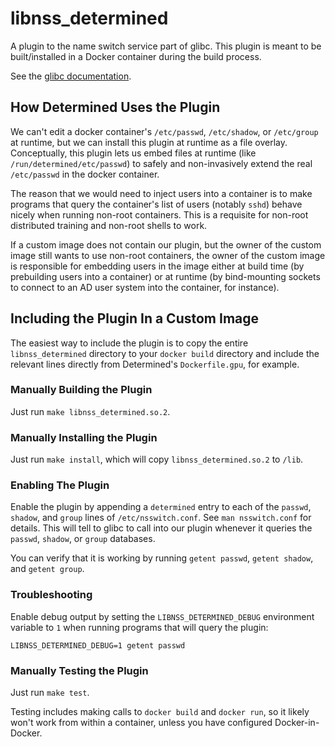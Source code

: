 # libnss\_determined

A plugin to the name switch service part of glibc.  This plugin is meant to be
built/installed in a Docker container during the build process.

See the [glibc documentation](gnu.org/software/libc/manual/html_node/NSS-Module-Function-Internals.html).

## How Determined Uses the Plugin

We can't edit a docker container's `/etc/passwd`, `/etc/shadow`, or
`/etc/group` at runtime, but we can install this plugin at runtime as a file
overlay.  Conceptually, this plugin lets us embed files at runtime (like
`/run/determined/etc/passwd`) to safely and non-invasively extend the real
`/etc/passwd` in the docker container.

The reason that we would need to inject users into a container is to make
programs that query the container's list of users (notably `sshd`) behave
nicely when running non-root containers.  This is a requisite for non-root
distributed training and non-root shells to work.

If a custom image does not contain our plugin, but the owner of the custom
image still wants to use non-root containers, the owner of the custom image is
responsible for embedding users in the image either at build time (by
prebuilding users into a container) or at runtime (by bind-mounting sockets to
connect to an AD user system into the container, for instance).

## Including the Plugin In a Custom Image

The easiest way to include the plugin is to copy the entire `libnss_determined`
directory to your `docker build` directory and include the relevant lines
directly from Determined's `Dockerfile.gpu`, for example.

### Manually Building the Plugin

Just run `make libnss_determined.so.2`.

### Manually Installing the Plugin

Just run `make install`, which will copy `libnss_determined.so.2` to `/lib`.

### Enabling The Plugin

Enable the plugin by appending a `determined` entry to each of the `passwd`,
`shadow`, and `group` lines of  `/etc/nsswitch.conf`.  See `man nsswitch.conf`
for details.  This will tell to glibc to call into our plugin whenever it
queries the `passwd`, `shadow`, or `group` databases.

You can verify that it is working by running `getent passwd`, `getent shadow`,
and `getent group`.

### Troubleshooting

Enable debug output by setting the `LIBNSS_DETERMINED_DEBUG` environment
variable to `1` when running programs that will query the plugin:

```
LIBNSS_DETERMINED_DEBUG=1 getent passwd
```

### Manually Testing the Plugin

Just run `make test`.

Testing includes making calls to `docker build` and `docker run`, so it likely
won't work from within a container, unless you have configured
Docker-in-Docker.
